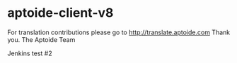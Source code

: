 # aptoide-client-v8
For translation contributions please go to http://translate.aptoide.com
Thank you.
The Aptoide Team

Jenkins test #2
